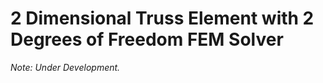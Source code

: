 # 2 Dimensional Truss Element with 2 Degrees of Freedom FEM Solver

<i>Note: Under Development.</i>
